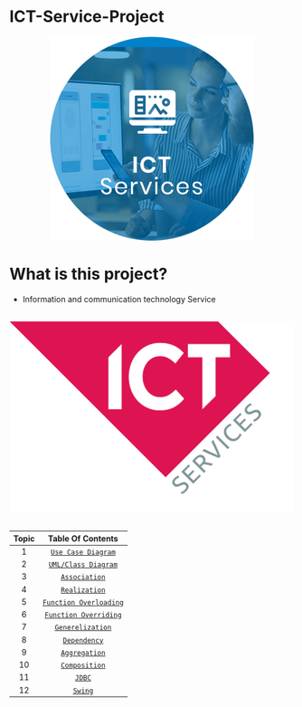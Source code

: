 # ICT-Service-Project
<div align="center">

<img src="https://github.com/pr-glitch/ICT-Service-Project/blob/main/Assests/1.png"/>

</div>
      
# What is this project?

- Information and communication technology Service

<br/>

<div align="center">

<img src="https://github.com/pr-glitch/ICT-Service-Project/blob/main/Assests/2.png" alt="drawing"/>

</div>

<br/>
    
<div align="center">
      
| Topic | Table Of Contents |
|:-----:| :-----: |
| 1 | [`Use Case Diagram`](#) |
| 2 | [`UML/Class Diagram`](#) |
| 3 | [`Association`](#) |
| 4 | [`Realization`](#) |
| 5 | [`Function Overloading`](#) |
| 6 | [`Function Overriding`](#) |
| 7 | [`Generelization`](#) |
| 8 | [`Dependency`](#) |
| 9 | [`Aggregation`](#) |
| 10 | [`Composition`](#) |
| 11 | [`JDBC`](#) |
| 12 | [`Swing`](#) |

</div>
